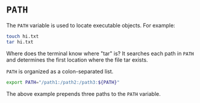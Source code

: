 # `PATH`

The `PATH` variable is used to locate executable objects. For example:

```bash
touch hi.txt
tar hi.txt
```

Where does the terminal know where "tar" is? It searches each path in `PATH` and determines
the first location where the file tar exists.

`PATH` is organized as a colon-separated list.

```bash
export PATH="/path1:/path2:/path3:${PATH}"
```

The above example prepends three paths to the `PATH` variable.
